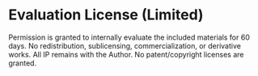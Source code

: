 # Evaluation License (Limited)
Permission is granted to internally evaluate the included materials for 60 days.
No redistribution, sublicensing, commercialization, or derivative works.
All IP remains with the Author. No patent/copyright licenses are granted.
